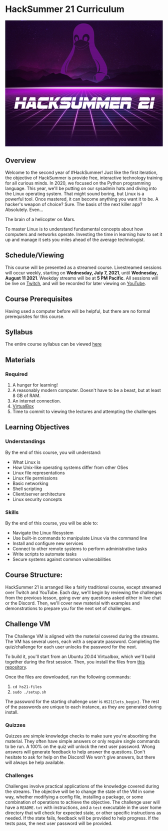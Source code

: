 # HackSummer 21 Curriculum

![hacksummer-bg](bg-small.png)

## Overview

Welcome to the second year of #HackSummer! Just like the first iteration, the objective of HackSummer is provide free, interactive technology training for all curious minds. In 2020, we focused on the Python programming language. This year, we'll be putting on our sysadmin hats and diving into the Linux operating system. That might sound boring, but Linux is a powerful tool. Once mastered, it can become anything you want it to be. A hacker's weapon of choice? Sure. The basis of the next killer app? Absolutely. Even...

The brain of a helicopter on Mars.

To master Linux is to understand fundamental concepts about how computers and networks operate. Investing the time in learning how to set it up and manage it sets you miles ahead of the average technologist.

## Schedule/Viewing

This course will be presented as a streamed course. Livestreamed sessions will occur weekly, starting on **Wednesday, July 7, 2021**, until **Wednesday, August 11 2021**. Weekday streams will be at **5 PM Pacific**. All sessions will be live on [Twitch](https://twitch.tv/mttaggart), and will be recorded for later viewing on [YouTube](https://youtube.com/taggarttech).

## Course Prerequisites

Having used a computer before will be helpful, but there are no formal prerequisites for this course. 

## Syllabus

The entire course syllabus can be viewed [here](syllabus.md)

## Materials

### Required

1. A hunger for learning!
2. A reasonably modern computer. Doesn't have to be a beast, but at least 8 GB of RAM.
3. An internet connection.
4. [VirtualBox](https://www.virtualbox.org/)
5. Time to commit to viewing the lectures and attempting the challenges 

## Learning Objectives

### Understandings

By the end of this course, you will understand:

* What Linux is
* How Unix-like operating systems differ from other OSes
* Linux file representations
* Linux file permissions
* Basic networking
* Shell scripting
* Client/server architecture
* Linux security concepts

### Skills

By the end of this course, you will be able to:

* Navigate the Linux filesystem
* Use built-in commands to manipulate Linux via the command line
* Install and configure new services
* Connect to other remote systems to perform administrative tasks
* Write scripts to automate tasks
* Secure systems against common vulnerabilities

## Course Structure:

HackSummer 21 is arranged like a fairly traditional course, except streamed over Twitch and YouTube. Each day, we'll begin by reviewing the challenges from the previous lesson, going over any questions asked either in live chat or the Discord. Then, we'll cover new material with examples and demonstrations to prepare you for the next set of challenges.

## Challenge VM

The Challenge VM is aligned with the material covered during the streams. The VM has several users, each with a separate password. Completing the quiz/challenge for each user unlocks the password for the next. 

To build it, you'll start from an Ubuntu 20.04 Virtualbox, which we'll build together during the first session. Then, you install the files from [this repository](https://github.com/mttaggart/hs21-files). 

Once the files are downloaded, run the following commands:

1. `cd hs21-files`
2. `sudo ./setup.sh`

The password for the starting challenge user is `HS21{lets_begin}`. The rest of the passwords are unique to each instance, as they are generated during install.

### Quizzes

Quizzes are simple knowledge checks to make sure you're absorbing the material. They often have simple answers or only require single commands to be run. A 100% on the quiz will unlock the next user password. Wrong answers will generate feedback to help answer the questions. Don't hesitate to ask for help on the Discord! We won't give answers, but there will always be help available.

### Challenges

Challenges involve practical applications of the knowledge covered during the streams. The objective will be to change the state of the VM in some way, whether modifying a config file, installing a package, or some combination of operations to achieve the objective. The challenge user will have a `README.txt` with instructions, and a `test` executable in the user home directory that will check for expected state, or other specific instructions as needed. If the state fails, feedback will be provided to help progress. If the tests pass, the next user password will be provided.
